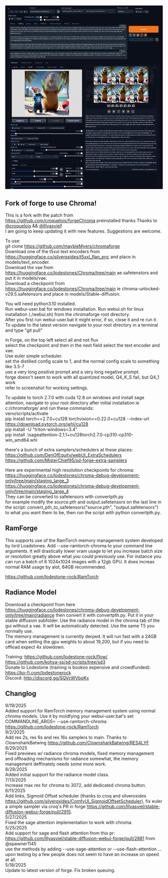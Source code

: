 ![GUI Screenshot](images/screenshot.png)

## Fork of forge to use Chroma!

This is a fork with the patch from https://github.com/croquelois/forgeChroma preinstalled thanks Thanks to [@croquelois](https://github.com/croquelois) && [@lllyasviel](https://github.com/lllyasviel)!   
I am going to keep updating it with new features. Suggestions are welcome.  

To use:  
git clone https://github.com/maybleMyers/chromaforge  
Download one of the t5xxl text encoders from https://huggingface.co/silveroxides/t5xxl_flan_enc and place in models/text_encoder.  
Download the vae from https://huggingface.co/lodestones/Chroma/tree/main ae.safetenstors and put it in models/vae.  
Download a checkpoint from https://huggingface.co/lodestones/Chroma/tree/main ie chroma-unlocked-v29.5.safetensors and place in models/Stable-diffusion.  

You will need python3.10 installed.  
Run webui-user.bat for windows installation.  Run webui.sh for linux installation (./webui.sh) from the chromaforge root directory.  
After you first run webui-user.bat it might error, if so, close it and re run it.  
To update to the latest version navigate to your root directory in a terminal and type "git pull"  

in Forge, on the top left select all and not flux  
select the checkpoint and then in the next field select the text encoder and vae.  
Use euler simple scheduler.  
set the distilled config scale to 1, and the normal config scale to something like 3.5-7  
use a very long positive prompt and a very long negative prompt.  
forge doesn't seem to work with all quantized model, Q4_K_S fail, but Q4_1 work  
refer to screenshot for working settings.  

To update to torch 2.7.0 with cuda 12.8 on windows and install sage attention, navigate to your root directory after initial installation ie c:/chromaforge/ and run these commands:  
venv/scripts/activate  
pip install torch==2.7.0+cu128 torchvision==0.22.0+cu128 --index-url https://download.pytorch.org/whl/cu128  
pip install -U "triton-windows<3.4"  
pip install .\sageattention-2.1.1+cu128torch2.7.0-cp310-cp310-win_amd64.whl  

there's a bunch of extra samplers/schedulers at these places:  
https://github.com/DenOfEquity/webUI_ExtraSchedulers
https://github.com/MisterChief95/sd-forge-extra-samplers

Here are experimental high resolution checkpoints for chroma:  
https://huggingface.co/lodestones/chroma-debug-development-only/tree/main/staging_large_3  
https://huggingface.co/lodestones/chroma-debug-development-only/tree/main/staging_large_4  
They can be converted to safetensors with convertpth.py  
for example modify the source.pth and output.safetensors on the last line in the script: convert_pth_to_safetensors("source.pth", "output.safetensors") to what you want them to be, then run the script with python convertpth.py.  

## RamForge

This supports use of the RamTorch memory management system developed by lord Loadstones. Add --use-ramtorch-chroma to your command line arguments. It will drastically lower vram usage to let you increase batch size or resolution greatly above what you could previously use. For instance you can run a batch of 8 1024x1024 images with a 12gb GPU. It does increas normal RAM usage by alot, 64GB recommended. 

https://github.com/lodestone-rock/RamTorch

## Radiance Model

Download a checkpoint from here https://huggingface.co/lodestones/chroma-debug-development-only/tree/main/radiance then convert it with convertpth.py. Put it in your stable diffusion subfolder. Use the radiance model in the chroma tab of the gui without a vae. It will be automatically detected. Use the same T5 you normally use.  
The memory management is currently derped. It will run fast with a 24GB card when setting the gpu weights to about 19,200, but if you need to offload expect 4x slowdown.  

Training: https://github.com/lodestone-rock/flow/  https://github.com/kohya-ss/sd-scripts/tree/sd3  
Donate to Lodestone (training is bookoo expensive and crowdfunded): https://ko-fi.com/lodestonerock  
Discord: http://discord.gg/SQVcWVbqKx  

## Changlog
9/19/2025  
    Added support for RamTorch memory management system using normal chroma models. Use it by moidfying your webui-user.bat's set COMMANDLINE_ARGS= --use-ramtorch-chroma https://github.com/lodestone-rock/RamTorch  
9/2/2025  
    Add res 2s, res 6s and res 16s samplers to main. Thanks to ClownsharkBatwing https://github.com/ClownsharkBatwing/RES4LYF  
8/29/2025  
    Fixed previews w/ radiance chroma models, fixed memory management and offloading mechanisms for radiance somewhat, the memory management deffinately needs some more work.  
8/28/2025  
    Added initial support for the radiance model class.  
7/13/2025  
    Increase max res for chroma to 3072, add dedicated chroma button.  
6/11/2025  
    Add links, Sigmoid Offset scheduler (thanks to croq and silveroxides https://github.com/silveroxides/ComfyUI_SigmoidOffsetScheduler), fix euler a simple sampler via croq's PR in forge https://github.com/lllyasviel/stable-diffusion-webui-forge/pull/2915.  
5/27/2025  
    Fixed the sage attention implementation to work with chroma.  
5/25/2025  
    Add support for sage and flash attention from this pr: https://github.com/lllyasviel/stable-diffusion-webui-forge/pull/2881  from @spawner1145  
    use the methods by adding --use-sage-attention or --use-flash-attention  ... upon testing by a few people does not seem to have an increase on speed at all.  
5/18/2025  
    Update to latest version of forge. Fix broken queuing.  